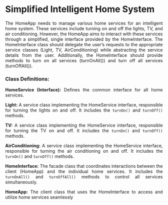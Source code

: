 # Simplified Intelligent Home System

<div align="justify">The HomeApp needs to manage various home services for an intelligent home system. These services include turning on and off the lights, TV, and air conditioning. However, the HomeApp aims to interact with these services through a simplified, single interface provided by the HomeInterface. The HomeInterface class should delegate the user’s requests to the appropriate service classes (Light, TV, AirConditioning) while abstracting the service details from the user. Additionally, the HomeInterface should provide methods to turn on all services (turnOnAll()) and turn off all services (turnOffAll()).

### **Class Definitions:**

**HomeService (Interface):** Defines the common interface for all home services.

**Light:** A service class implementing the HomeService interface, responsible for turning the lights on and off. It includes the `turnOn()` and `turnOff()` methods.

**TV:** A service class implementing the HomeService interface, responsible for turning the TV on and off. It includes the `turnOn()` and `turnOff()` methods.

**AirConditioning:** A service class implementing the HomeService interface, responsible for turning the air conditioning on and off. It includes the `turnOn()` and `turnOff()` methods.

**HomeInterface:** The facade class that coordinates interactions between the client (HomeApp) and the individual home services. It includes the `turnOnAll()` and `turnOffAll()` methods to control all services simultaneously.

**HomeApp:** The client class that uses the HomeInterface to access and utilize home services seamlessly
